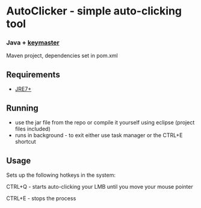# AutoClicker - simple auto-clicking tool

### Java + [keymaster](http://mvnrepository.com/artifact/com.github.tulskiy/jkeymaster/1.1)

Maven project, dependencies set in pom.xml

## Requirements
* [JRE7+](http://www.oracle.com/technetwork/java/javase/downloads/index.html)

## Running
* use the jar file from the repo or compile it yourself using eclipse (project files included)
* runs in background - to exit either use task manager or the CTRL+E shortcut

## Usage
Sets up the following hotkeys in the system:

CTRL+Q - starts auto-clicking your LMB until you move your mouse pointer

CTRL+E - stops the process